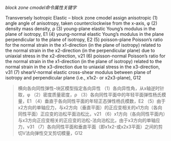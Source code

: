 *block zone cmodel命令属性关键字*

Transversely Isotropic Elastic – block zone cmodel assign anisotropic
(1) angle angle of anisotropy, taken counterclockwise from the x-axis, φ
(2) density mass density, ρ
(3) young-plane elastic Young’s modulus in the plane of isotropy, E1
(4) young-normal elastic Young’s modulus in the plane perpendicular to the plane of
isotropy, E2
(5) poisson-plane Poisson’s ratio for the normal strain in the x1-direction (in the plane of
isotropy) related to the normal strain in the x2-direction (in the
perpendicular plane) due to uniaxial stress in the x2-direction, ν21
(6) poisson-normal Poisson’s ratio for the normal strain in the x1-direction (in the plane of
isotropy) related to the normal strain in the x3-direction due to uniaxial
stress in the x3-direction, ν31
(7) shearV-normal elastic cross-shear modulus between plane of isotropy and perpendicular
plane (i.e., x1x2- or x2x3-plane), G12

>横向各向同性弹性–块区模型指定各向异性
>（1）各向异性角，从x轴逆时针取，φ
>（2）密度质量密度，ρ
>（3）各向同性平面中的年轻平面弹性杨氏模量，E1
>（4）垂直于各向同性平面的年轻正态弹性杨氏模数，E2
>（5）由于x2方向的单轴应力，与x2方向（垂直平面）的正应变相关的x1方向（各向同性平面）正应变的泊松平面泊松比，ν21
>（6）x1方向（各向同性平面内）与x3方向正应变相关的正应变的泊松-法向泊松比，由于x3方向的单轴应力，ν31
>（7）各向同性平面和垂直平面（即x1x2-或x2x3平面）之间的剪切V法向弹性交叉剪切模量，G12
